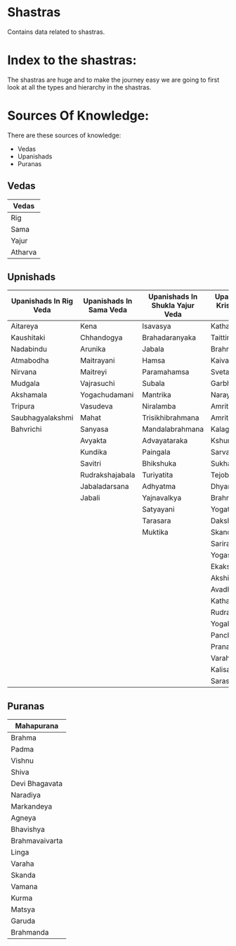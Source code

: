 # Shastras

Contains data related to shastras.

# Index to the shastras:

The shastras are huge and to make the journey easy we are going to first look at all the types and hierarchy in the shastras.

# Sources Of Knowledge:

There are these sources of knowledge:

- Vedas
- Upanishads
- Puranas

## Vedas

| Vedas   |
| ------- |
| Rig     |
| Sama    |
| Yajur   |
| Atharva |

## Upnishads

| Upanishads In Rig Veda | Upanishads In Sama Veda | Upanishads In Shukla Yajur Veda | Upanishads In Krishna Yajur Veda | Upanishads In Atharva Veda |
| ---------------------- | ----------------------- | ------------------------------- | -------------------------------- | -------------------------- |
| Aitareya               | Kena                    | Isavasya                        | Katha                            | Prasna                     |
| Kaushitaki             | Chhandogya              | Brahadaranyaka                  | Taittiriya                       | Mundaka                    |
| Nadabindu              | Arunika                 | Jabala                          | Brahma                           | Maandukya                  |
| Atmabodha              | Maitrayani              | Hamsa                           | Kaivalya                         | Atharvasira                |
| Nirvana                | Maitreyi                | Paramahamsa                     | Svetasvatara                     | Atharvasikha               |
| Mudgala                | Vajrasuchi              | Subala                          | Garbha                           | Brahajjabala               |
| Akshamala              | Yogachudamani           | Mantrika                        | Narayana                         | Nrsimhatapini              |
| Tripura                | Vasudeva                | Niralamba                       | Amritabindhu                     | Narada Parivrajaka         |
| Saubhagyalakshmi       | Mahat                   | Trisikhibrahmana                | Amritanada                       | Sita                       |
| Bahvrichi              | Sanyasa                 | Mandalabrahmana                 | Kalagnirudra                     | Sarabha                    |
|                        | Avyakta                 | Advayataraka                    | Kshurika                         | Tribadvibhutimahanarayana  |
|                        | Kundika                 | Paingala                        | Sarvasara                        | Ramarahasya                |
|                        | Savitri                 | Bhikshuka                       | Sukharahasya                     | Ramatapini                 |
|                        | Rudrakshajabala         | Turiyatita                      | Tejobindhu                       | Sandilya                   |
|                        | Jabaladarsana           | Adhyatma                        | Dhyanabindhu                     | Paramahamsaparivrajaka     |
|                        | Jabali                  | Yajnavalkya                     | Brahmavidya                      | Annapurna                  |
|                        |                         | Satyayani                       | Yogatattva                       | Surya                      |
|                        |                         | Tarasara                        | Dakshinamurti                    | Atma                       |
|                        |                         | Muktika                         | Skanda                           | Pasupatabrahma             |
|                        |                         |                                 | Sariraka                         | Parabrahma                 |
|                        |                         |                                 | Yogasikha                        | Tripuratapini              |
|                        |                         |                                 | Ekakshara                        | Devi                       |
|                        |                         |                                 | Akshi                            | Bhavana                    |
|                        |                         |                                 | Avadhuta                         | Bhasmajabala               |
|                        |                         |                                 | Katharudra                       | Ganapati                   |
|                        |                         |                                 | Rudrahrudhaya                    | Mahavakhya                 |
|                        |                         |                                 | Yogakundalini                    | Gopalatapini               |
|                        |                         |                                 | Panchabrahma                     | Krishna                    |
|                        |                         |                                 | Pranaagnihotra                   | Hayagriva                  |
|                        |                         |                                 | Varaha                           | Dattatreya                 |
|                        |                         |                                 | Kalisantaranaand                 | Garuda                     |
|                        |                         |                                 | Sarasvatirahasya                 |                            |

## Puranas

| Mahapurana     |
| -------------- |
| Brahma         |
| Padma          |
| Vishnu         |
| Shiva          |
| Devi Bhagavata |
| Naradiya       |
| Markandeya     |
| Agneya         |
| Bhavishya      |
| Brahmavaivarta |
| Linga          |
| Varaha         |
| Skanda         |
| Vamana         |
| Kurma          |
| Matsya         |
| Garuda         |
| Brahmanda      |

